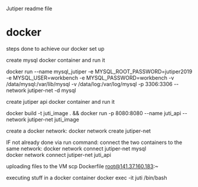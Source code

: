 Jutiper readme file

# docker
steps done to achieve our docker set up

create mysql docker container
and run it

docker run --name mysql_jutiper -e MYSQL_ROOT_PASSWORD=jutiper2019 -e MYSQL_USER=workbench -e MYSQL_PASSWORD=workbench -v /data/mysql:/var/lib/mysql -v /data/log:/var/log/mysql -p 3306:3306 --network jutiper-net -d mysql

create jutiper api docker container
and run it

docker build -t juti_image . && docker run -p 8080:8080 --name juti_api --network jutiper-net juti_image 

create a docker network:
docker network create jutiper-net

IF not already done via run command: 
connect the two containers to the same network:
docker network connect jutiper-net mysql  
docker network connect jutiper-net juti_api  

uploading files to the VM
scp Dockerfile root@141.37.160.183:~

executing stuff in a docker container
docker exec -it juti /bin/bash  
